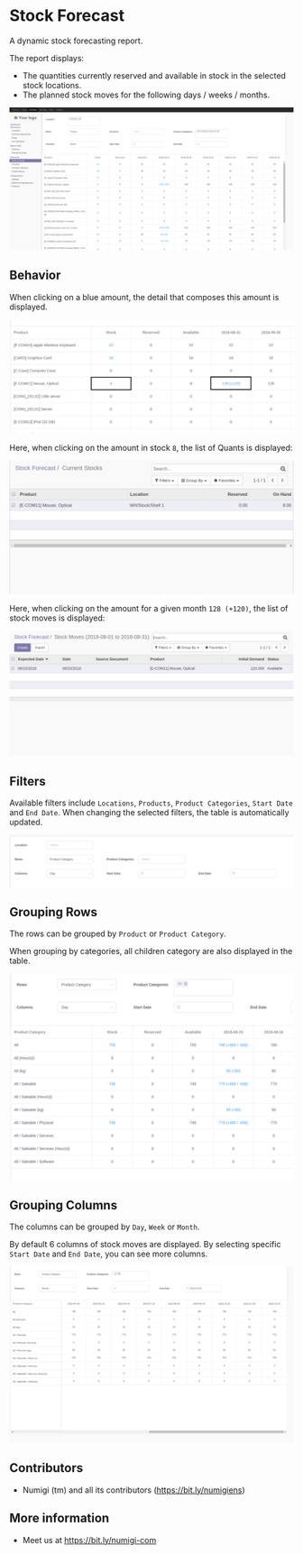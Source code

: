 # Stock Forecast

A dynamic stock forecasting report.

The report displays:

* The quantities currently reserved and available in stock in the selected stock locations.
* The planned stock moves for the following days / weeks / months.

![Report](static/description/report.png?raw=true)

## Behavior

When clicking on a blue amount, the detail that composes this amount is displayed.

![Report Links](static/description/report_links.png?raw=true)

Here, when clicking on the amount in stock `8`, the list of Quants is displayed:

![Stock Quants](static/description/stock_quants.png?raw=true)

Here, when clicking on the amount for a given month `128 (+120)`, the list of stock moves is displayed:

![Stock Moves](static/description/stock_moves.png?raw=true)

## Filters

Available filters include `Locations`, `Products`, `Product Categories`, `Start Date` and `End Date`.
When changing the selected filters, the table is automatically updated.

![Filters](static/description/filters.png?raw=true)

## Grouping Rows

The rows can be grouped by `Product` or `Product Category`.

When grouping by categories, all children category are also displayed in the table.

![Group By Category](static/description/group_by_category.png?raw=true)

## Grouping Columns

The columns can be grouped by `Day`, `Week` or `Month`.

By default 6 columns of stock moves are displayed.
By selecting specific `Start Date` and `End Date`, you can see more columns.

![More Columns](static/description/report_with_more_columns.png?raw=true)

## Contributors

* Numigi (tm) and all its contributors (https://bit.ly/numigiens)

## More information

* Meet us at https://bit.ly/numigi-com
